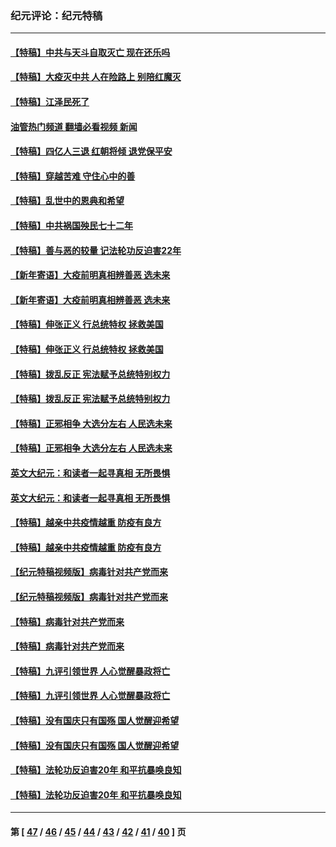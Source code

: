 ### 纪元评论：纪元特稿
---
#### [【特稿】中共与天斗自取灭亡 现在还乐吗](../../pages/nsc424/n13897482.md?01170330) 
#### [【特稿】大疫灭中共 人在险路上 别陪红魔灭](../../pages/nsc424/n13890697.md?01170330) 
#### [【特稿】江泽民死了](../../pages/nsc424/n13876300.md?01170330) 
#### [油管热门频道 翻墙必看视频 新闻](ok?01170330)
#### [【特稿】四亿人三退 红朝将倾 退党保平安](../../pages/nsc424/n13794378.md?01170330) 
#### [【特稿】穿越苦难 守住心中的善](../../pages/nsc424/n13784979.md?01170330) 
#### [【特稿】乱世中的恩典和希望](../../pages/nsc424/n13734687.md?01170330) 
#### [【特稿】中共祸国殃民七十二年](../../pages/nsc424/n13272607.md?01170330) 
#### [【特稿】善与恶的较量 记法轮功反迫害22年](../../pages/nsc424/n13086597.md?01170330) 
#### [【新年寄语】大疫前明真相辨善恶 选未来](../../pages/nsc424/n12660855.md?01170330) 
#### [【新年寄语】大疫前明真相辨善恶 选未来](../../pages/nsc424/n12660855.md?01170330) 
#### [【特稿】伸张正义 行总统特权 拯救美国](../../pages/nsc424/n12616806.md?01170330) 
#### [【特稿】伸张正义 行总统特权 拯救美国](../../pages/nsc424/n12616806.md?01170330) 
#### [【特稿】拨乱反正 宪法赋予总统特别权力](../../pages/nsc424/n12598306.md?01170330) 
#### [【特稿】拨乱反正 宪法赋予总统特别权力](../../pages/nsc424/n12598306.md?01170330) 
#### [【特稿】正邪相争 大选分左右 人民选未来](../../pages/nsc424/n12545208.md?01170330) 
#### [【特稿】正邪相争 大选分左右 人民选未来](../../pages/nsc424/n12545208.md?01170330) 
#### [英文大纪元：和读者一起寻真相 无所畏惧](../../pages/nsc424/n12542027.md?01170330) 
#### [英文大纪元：和读者一起寻真相 无所畏惧](../../pages/nsc424/n12542027.md?01170330) 
#### [【特稿】越亲中共疫情越重 防疫有良方](../../pages/nsc424/n12042989.md?01170330) 
#### [【特稿】越亲中共疫情越重 防疫有良方](../../pages/nsc424/n12042989.md?01170330) 
#### [【纪元特稿视频版】病毒针对共产党而来](../../pages/nsc424/n11977328.md?01170330) 
#### [【纪元特稿视频版】病毒针对共产党而来](../../pages/nsc424/n11977328.md?01170330) 
#### [【特稿】病毒针对共产党而来](../../pages/nsc424/n11928818.md?01170330) 
#### [【特稿】病毒针对共产党而来](../../pages/nsc424/n11928818.md?01170330) 
#### [【特稿】九评引领世界 人心觉醒暴政将亡](../../pages/nsc424/n11660496.md?01170330) 
#### [【特稿】九评引领世界 人心觉醒暴政将亡](../../pages/nsc424/n11660496.md?01170330) 
#### [【特稿】没有国庆只有国殇 国人觉醒迎希望](../../pages/nsc424/n11549354.md?01170330) 
#### [【特稿】没有国庆只有国殇 国人觉醒迎希望](../../pages/nsc424/n11549354.md?01170330) 
#### [【特稿】法轮功反迫害20年 和平抗暴唤良知](../../pages/nsc424/n11389135.md?01170330) 
#### [【特稿】法轮功反迫害20年 和平抗暴唤良知](../../pages/nsc424/n11389135.md?01170330) 

---
#### 第 [ [47](./47.md?01170330) / [46](./46.md?01170330) / [45](./45.md?01170330) / [44](./44.md?01170330) / [43](./43.md?01170330) / [42](./42.md?01170330) / [41](./41.md?01170330) / [40](./40.md?01170330) ] 页
